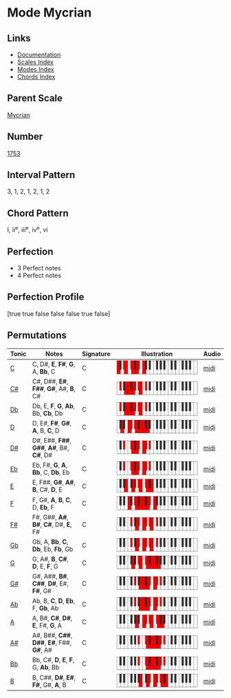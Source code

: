 # Mode Mycrian

## Links

- [Documentation](index.md)
- [Scales Index](Scales.md)
- [Modes Index](Modes.md)
- [Chords Index](Chords.md)

## Parent Scale

[Mycrian](ScaleMycrian.md)

## Number

[1753](https://ianring.com/musictheory/scales/1753)

## Interval Pattern

3, 1, 2, 1, 2, 1, 2

## Chord Pattern

I, ii⁰, iii⁰, iv⁰, vi

## Perfection

- 3 Perfect notes
- 4 Perfect notes

## Perfection Profile

[true true false false false true false]

## Permutations

| Tonic | Notes | Signature | Illustration | Audio |
|-------|-------|-----------|--------------|-------|
| [C](ModeCNaturalMycrian.md) | C, D#, **E**, **F#**, **G**, A, **Bb**, C | C | ![CNaturalMycrian](ModeCNaturalMycrian.png) | [midi](https://github.com/edipermadi/music/blob/main/docs/ModeCNaturalMycrian.mid?raw=true) |
| [C#](ModeCSharpMycrian.md) | C#, D##, **E#**, **F##**, **G#**, A#, **B**, C# | C | ![CSharpMycrian](ModeCSharpMycrian.png) | [midi](https://github.com/edipermadi/music/blob/main/docs/ModeCSharpMycrian.mid?raw=true) |
| [Db](ModeDFlatMycrian.md) | Db, E, **F**, **G**, **Ab**, Bb, **Cb**, Db | C | ![DFlatMycrian](ModeDFlatMycrian.png) | [midi](https://github.com/edipermadi/music/blob/main/docs/ModeDFlatMycrian.mid?raw=true) |
| [D](ModeDNaturalMycrian.md) | D, E#, **F#**, **G#**, **A**, B, **C**, D | C | ![DNaturalMycrian](ModeDNaturalMycrian.png) | [midi](https://github.com/edipermadi/music/blob/main/docs/ModeDNaturalMycrian.mid?raw=true) |
| [D#](ModeDSharpMycrian.md) | D#, E##, **F##**, **G##**, **A#**, B#, **C#**, D# | C | ![DSharpMycrian](ModeDSharpMycrian.png) | [midi](https://github.com/edipermadi/music/blob/main/docs/ModeDSharpMycrian.mid?raw=true) |
| [Eb](ModeEFlatMycrian.md) | Eb, F#, **G**, **A**, **Bb**, C, **Db**, Eb | C | ![EFlatMycrian](ModeEFlatMycrian.png) | [midi](https://github.com/edipermadi/music/blob/main/docs/ModeEFlatMycrian.mid?raw=true) |
| [E](ModeENaturalMycrian.md) | E, F##, **G#**, **A#**, **B**, C#, **D**, E | C | ![ENaturalMycrian](ModeENaturalMycrian.png) | [midi](https://github.com/edipermadi/music/blob/main/docs/ModeENaturalMycrian.mid?raw=true) |
| [F](ModeFNaturalMycrian.md) | F, G#, **A**, **B**, **C**, D, **Eb**, F | C | ![FNaturalMycrian](ModeFNaturalMycrian.png) | [midi](https://github.com/edipermadi/music/blob/main/docs/ModeFNaturalMycrian.mid?raw=true) |
| [F#](ModeFSharpMycrian.md) | F#, G##, **A#**, **B#**, **C#**, D#, **E**, F# | C | ![FSharpMycrian](ModeFSharpMycrian.png) | [midi](https://github.com/edipermadi/music/blob/main/docs/ModeFSharpMycrian.mid?raw=true) |
| [Gb](ModeGFlatMycrian.md) | Gb, A, **Bb**, **C**, **Db**, Eb, **Fb**, Gb | C | ![GFlatMycrian](ModeGFlatMycrian.png) | [midi](https://github.com/edipermadi/music/blob/main/docs/ModeGFlatMycrian.mid?raw=true) |
| [G](ModeGNaturalMycrian.md) | G, A#, **B**, **C#**, **D**, E, **F**, G | C | ![GNaturalMycrian](ModeGNaturalMycrian.png) | [midi](https://github.com/edipermadi/music/blob/main/docs/ModeGNaturalMycrian.mid?raw=true) |
| [G#](ModeGSharpMycrian.md) | G#, A##, **B#**, **C##**, **D#**, E#, **F#**, G# | C | ![GSharpMycrian](ModeGSharpMycrian.png) | [midi](https://github.com/edipermadi/music/blob/main/docs/ModeGSharpMycrian.mid?raw=true) |
| [Ab](ModeAFlatMycrian.md) | Ab, B, **C**, **D**, **Eb**, F, **Gb**, Ab | C | ![AFlatMycrian](ModeAFlatMycrian.png) | [midi](https://github.com/edipermadi/music/blob/main/docs/ModeAFlatMycrian.mid?raw=true) |
| [A](ModeANaturalMycrian.md) | A, B#, **C#**, **D#**, **E**, F#, **G**, A | C | ![ANaturalMycrian](ModeANaturalMycrian.png) | [midi](https://github.com/edipermadi/music/blob/main/docs/ModeANaturalMycrian.mid?raw=true) |
| [A#](ModeASharpMycrian.md) | A#, B##, **C##**, **D##**, **E#**, F##, **G#**, A# | C | ![ASharpMycrian](ModeASharpMycrian.png) | [midi](https://github.com/edipermadi/music/blob/main/docs/ModeASharpMycrian.mid?raw=true) |
| [Bb](ModeBFlatMycrian.md) | Bb, C#, **D**, **E**, **F**, G, **Ab**, Bb | C | ![BFlatMycrian](ModeBFlatMycrian.png) | [midi](https://github.com/edipermadi/music/blob/main/docs/ModeBFlatMycrian.mid?raw=true) |
| [B](ModeBNaturalMycrian.md) | B, C##, **D#**, **E#**, **F#**, G#, **A**, B | C | ![BNaturalMycrian](ModeBNaturalMycrian.png) | [midi](https://github.com/edipermadi/music/blob/main/docs/ModeBNaturalMycrian.mid?raw=true) |
